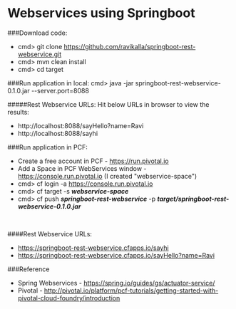 # Webservices using Springboot

###Download code:
 * cmd> git clone https://github.com/ravikalla/springboot-rest-webservice.git
 * cmd> mvn clean install
 * cmd> cd target

###Run application in local:
cmd> java -jar springboot-rest-webservice-0.1.0.jar --server.port=8088

#####Rest Webservice URLs:
Hit below URLs in browser to view the results:
<br/>
 * http://localhost:8088/sayHello?name=Ravi
 * http://localhost:8088/sayhi
 
###Run application in PCF:
 * Create a free account in PCF - https://run.pivotal.io
 * Add a Space in PCF WebServices window - https://console.run.pivotal.io (I created "webservice-space")
 * cmd> cf login -a https://console.run.pivotal.io
 * cmd> cf target -s <b><i>webservice-space</i></b>
 * cmd> cf push <b><i>springboot-rest-webservice</i></b> -p <b><i>target/springboot-rest-webservice-0.1.0.jar</i></b>
<br/>

####Rest Webservice URLs:
 * https://springboot-rest-webservice.cfapps.io/sayhi
 * https://springboot-rest-webservice.cfapps.io/sayHello?name=Ravi

###Reference
 * Spring Webservices - https://spring.io/guides/gs/actuator-service/
 * Pivotal - http://pivotal.io/platform/pcf-tutorials/getting-started-with-pivotal-cloud-foundry/introduction
